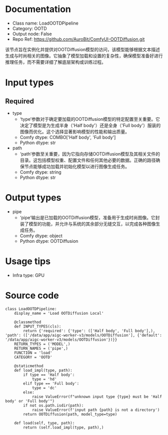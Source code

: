 # Documentation
- Class name: LoadOOTDPipeline
- Category: OOTD
- Output node: False
- Repo Ref: https://github.com/AuroBit/ComfyUI-OOTDiffusion.git

该节点旨在实例化并提供对OOTDiffusion模型的访问，该模型能够根据文本描述生成与时尚相关的图像。它抽象了模型加载和设置的复杂性，确保模型准备好进行推理任务，而不需要详细了解底层架构或训练过程。

# Input types
## Required
- type
    - ‘type’参数对于确定要加载的OOTDiffusion模型的特定配置至关重要。它决定了模型是为生成半身（'Half body'）还是全身（'Full body'）服装的图像而优化。这个选择显著影响模型的性能和输出质量。
    - Comfy dtype: COMBO['Half body', 'Full body']
    - Python dtype: str
- path
    - ‘path’参数至关重要，因为它指向存储OOTDiffusion模型及其相关文件的目录。这包括模型权重、配置文件和任何其他必要的数据。正确的路径确保节点能够成功加载并初始化模型以进行图像生成任务。
    - Comfy dtype: string
    - Python dtype: str

# Output types
- pipe
    - ‘pipe’输出是已加载的OOTDiffusion模型，准备用于生成时尚图像。它封装了模型的功能，并允许与系统的其余部分无缝交互，以完成各种图像生成任务。
    - Comfy dtype: object
    - Python dtype: OOTDiffusion

# Usage tips
- Infra type: GPU

# Source code
```
class LoadOOTDPipeline:
    display_name = 'Load OOTDiffusion Local'

    @classmethod
    def INPUT_TYPES(cls):
        return {'required': {'type': (['Half body', 'Full body'],), 'path': (['/data/app/aigc-worker-v3/models/OOTDiffusion'], {'default': '/data/app/aigc-worker-v3/models/OOTDiffusion'})}}
    RETURN_TYPES = ('MODEL',)
    RETURN_NAMES = ('pipe',)
    FUNCTION = 'load'
    CATEGORY = 'OOTD'

    @staticmethod
    def load_impl(type, path):
        if type == 'Half body':
            type = 'hd'
        elif type == 'Full body':
            type = 'dc'
        else:
            raise ValueError(f"unknown input type {type} must be 'Half body' or 'Full body'")
        if not os.path.isdir(path):
            raise ValueError(f'input path {path} is not a directory')
        return OOTDiffusion(path, model_type=type)

    def load(self, type, path):
        return (self.load_impl(type, path),)
```